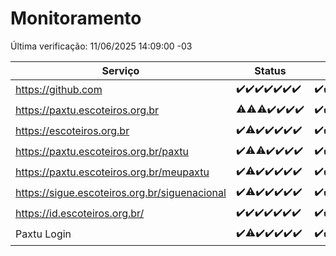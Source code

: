 # Monitoramento

Última verificação: 11/06/2025 14:09:00 -03

|Serviço|Status|Últimas 24h|
|---|---|---|
|https://github.com|<span title="2025-06-04: OK=23">✔️</span><span title="2025-06-05: OK=22">✔️</span><span title="2025-06-06: OK=23">✔️</span><span title="2025-06-07: OK=23">✔️</span><span title="2025-06-08: OK=23">✔️</span><span title="2025-06-09: OK=23">✔️</span><span title="2025-06-10: OK=17">✔️</span>|<span title="10/06/2025 15:13:00 -03 : 200">✔️</span><span title="10/06/2025 16:07:00 -03 : 200">✔️</span><span title="10/06/2025 17:11:00 -03 : 200">✔️</span><span title="10/06/2025 18:09:00 -03 : 200">✔️</span><span title="10/06/2025 19:09:00 -03 : 200">✔️</span><span title="10/06/2025 20:09:00 -03 : 200">✔️</span><span title="10/06/2025 21:49:00 -03 : 200">✔️</span><span title="10/06/2025 23:40:00 -03 : 200">✔️</span><span title="11/06/2025 00:41:00 -03 : 200">✔️</span><span title="11/06/2025 01:19:00 -03 : 200">✔️</span><span title="11/06/2025 02:11:00 -03 : 200">✔️</span><span title="11/06/2025 03:14:00 -03 : 200">✔️</span><span title="11/06/2025 04:10:00 -03 : 200">✔️</span><span title="11/06/2025 05:13:00 -03 : 200">✔️</span><span title="11/06/2025 06:10:00 -03 : 200">✔️</span><span title="11/06/2025 07:11:00 -03 : 200">✔️</span><span title="11/06/2025 08:09:00 -03 : 200">✔️</span><span title="11/06/2025 09:18:00 -03 : 200">✔️</span><span title="11/06/2025 10:26:00 -03 : 200">✔️</span><span title="11/06/2025 11:09:00 -03 : 200">✔️</span><span title="11/06/2025 12:10:00 -03 : 200">✔️</span><span title="11/06/2025 13:12:00 -03 : 200">✔️</span><span title="11/06/2025 14:08:00 -03 : 200">✔️</span>|
|https://paxtu.escoteiros.org.br|<span title="2025-06-04: OK=22, Falhas=1">⚠️</span><span title="2025-06-05: OK=21, Falhas=1">⚠️</span><span title="2025-06-06: OK=22, Falhas=1">⚠️</span><span title="2025-06-07: OK=23">✔️</span><span title="2025-06-08: OK=23">✔️</span><span title="2025-06-09: OK=23">✔️</span><span title="2025-06-10: OK=17">✔️</span>|<span title="10/06/2025 15:13:00 -03 : 200">✔️</span><span title="10/06/2025 16:07:00 -03 : 200">✔️</span><span title="10/06/2025 17:11:00 -03 : 200">✔️</span><span title="10/06/2025 18:09:00 -03 : 200">✔️</span><span title="10/06/2025 19:09:00 -03 : 200">✔️</span><span title="10/06/2025 20:09:00 -03 : 200">✔️</span><span title="10/06/2025 21:49:00 -03 : 200">✔️</span><span title="10/06/2025 23:40:00 -03 : 200">✔️</span><span title="11/06/2025 00:41:00 -03 : 200">✔️</span><span title="11/06/2025 01:19:00 -03 : 200">✔️</span><span title="11/06/2025 02:11:00 -03 : 200">✔️</span><span title="11/06/2025 03:14:00 -03 : 200">✔️</span><span title="11/06/2025 04:10:00 -03 : 200">✔️</span><span title="11/06/2025 05:13:00 -03 : 200">✔️</span><span title="11/06/2025 06:10:00 -03 : 200">✔️</span><span title="11/06/2025 07:11:00 -03 : 200">✔️</span><span title="11/06/2025 08:09:00 -03 : 200">✔️</span><span title="11/06/2025 09:19:00 -03 : 200">✔️</span><span title="11/06/2025 10:26:00 -03 : 200">✔️</span><span title="11/06/2025 11:09:00 -03 : 200">✔️</span><span title="11/06/2025 12:10:00 -03 : 200">✔️</span><span title="11/06/2025 13:12:00 -03 : 200">✔️</span><span title="11/06/2025 14:08:00 -03 : 200">✔️</span>|
|https://escoteiros.org.br|<span title="2025-06-04: OK=23">✔️</span><span title="2025-06-05: OK=21, Falhas=1">⚠️</span><span title="2025-06-06: OK=23">✔️</span><span title="2025-06-07: OK=23">✔️</span><span title="2025-06-08: OK=23">✔️</span><span title="2025-06-09: OK=23">✔️</span><span title="2025-06-10: OK=17">✔️</span>|<span title="10/06/2025 15:13:00 -03 : 200">✔️</span><span title="10/06/2025 16:07:00 -03 : 200">✔️</span><span title="10/06/2025 17:11:00 -03 : 200">✔️</span><span title="10/06/2025 18:09:00 -03 : 200">✔️</span><span title="10/06/2025 19:09:00 -03 : 200">✔️</span><span title="10/06/2025 20:09:00 -03 : 200">✔️</span><span title="10/06/2025 21:49:00 -03 : 200">✔️</span><span title="10/06/2025 23:40:00 -03 : 200">✔️</span><span title="11/06/2025 00:41:00 -03 : 200">✔️</span><span title="11/06/2025 01:19:00 -03 : 200">✔️</span><span title="11/06/2025 02:11:00 -03 : 200">✔️</span><span title="11/06/2025 03:14:00 -03 : 200">✔️</span><span title="11/06/2025 04:10:00 -03 : 200">✔️</span><span title="11/06/2025 05:13:00 -03 : 200">✔️</span><span title="11/06/2025 06:10:00 -03 : 200">✔️</span><span title="11/06/2025 07:11:00 -03 : 200">✔️</span><span title="11/06/2025 08:09:00 -03 : 200">✔️</span><span title="11/06/2025 09:19:00 -03 : 200">✔️</span><span title="11/06/2025 10:26:00 -03 : 200">✔️</span><span title="11/06/2025 11:09:00 -03 : 200">✔️</span><span title="11/06/2025 12:10:00 -03 : 200">✔️</span><span title="11/06/2025 13:12:00 -03 : 200">✔️</span><span title="11/06/2025 14:08:00 -03 : 200">✔️</span>|
|https://paxtu.escoteiros.org.br/paxtu|<span title="2025-06-04: OK=23">✔️</span><span title="2025-06-05: OK=21, Falhas=1">⚠️</span><span title="2025-06-06: OK=22, Falhas=1">⚠️</span><span title="2025-06-07: OK=23">✔️</span><span title="2025-06-08: OK=23">✔️</span><span title="2025-06-09: OK=23">✔️</span><span title="2025-06-10: OK=17">✔️</span>|<span title="10/06/2025 15:13:00 -03 : 200">✔️</span><span title="10/06/2025 16:07:00 -03 : 200">✔️</span><span title="10/06/2025 17:11:00 -03 : 200">✔️</span><span title="10/06/2025 18:09:00 -03 : 200">✔️</span><span title="10/06/2025 19:09:00 -03 : 200">✔️</span><span title="10/06/2025 20:09:00 -03 : 200">✔️</span><span title="10/06/2025 21:49:00 -03 : 200">✔️</span><span title="10/06/2025 23:40:00 -03 : 200">✔️</span><span title="11/06/2025 00:41:00 -03 : 200">✔️</span><span title="11/06/2025 01:19:00 -03 : 200">✔️</span><span title="11/06/2025 02:11:00 -03 : 200">✔️</span><span title="11/06/2025 03:14:00 -03 : 200">✔️</span><span title="11/06/2025 04:10:00 -03 : 200">✔️</span><span title="11/06/2025 05:13:00 -03 : 200">✔️</span><span title="11/06/2025 06:11:00 -03 : 200">✔️</span><span title="11/06/2025 07:11:00 -03 : 200">✔️</span><span title="11/06/2025 08:09:00 -03 : 200">✔️</span><span title="11/06/2025 09:19:00 -03 : 200">✔️</span><span title="11/06/2025 10:26:00 -03 : 200">✔️</span><span title="11/06/2025 11:09:00 -03 : 200">✔️</span><span title="11/06/2025 12:10:00 -03 : 200">✔️</span><span title="11/06/2025 13:12:00 -03 : 200">✔️</span><span title="11/06/2025 14:08:00 -03 : 200">✔️</span>|
|https://paxtu.escoteiros.org.br/meupaxtu|<span title="2025-06-04: OK=23">✔️</span><span title="2025-06-05: OK=21, Falhas=1">⚠️</span><span title="2025-06-06: OK=23">✔️</span><span title="2025-06-07: OK=23">✔️</span><span title="2025-06-08: OK=23">✔️</span><span title="2025-06-09: OK=23">✔️</span><span title="2025-06-10: OK=17">✔️</span>|<span title="10/06/2025 15:13:00 -03 : 200">✔️</span><span title="10/06/2025 16:07:00 -03 : 200">✔️</span><span title="10/06/2025 17:11:00 -03 : 200">✔️</span><span title="10/06/2025 18:09:00 -03 : 200">✔️</span><span title="10/06/2025 19:09:00 -03 : 200">✔️</span><span title="10/06/2025 20:09:00 -03 : 200">✔️</span><span title="10/06/2025 21:49:00 -03 : 200">✔️</span><span title="10/06/2025 23:40:00 -03 : 200">✔️</span><span title="11/06/2025 00:41:00 -03 : 200">✔️</span><span title="11/06/2025 01:19:00 -03 : 200">✔️</span><span title="11/06/2025 02:11:00 -03 : 200">✔️</span><span title="11/06/2025 03:14:00 -03 : 200">✔️</span><span title="11/06/2025 04:10:00 -03 : 200">✔️</span><span title="11/06/2025 05:13:00 -03 : 200">✔️</span><span title="11/06/2025 06:11:00 -03 : 200">✔️</span><span title="11/06/2025 07:11:00 -03 : 200">✔️</span><span title="11/06/2025 08:09:00 -03 : 200">✔️</span><span title="11/06/2025 09:19:00 -03 : 200">✔️</span><span title="11/06/2025 10:26:00 -03 : 200">✔️</span><span title="11/06/2025 11:09:00 -03 : 200">✔️</span><span title="11/06/2025 12:10:00 -03 : 200">✔️</span><span title="11/06/2025 13:12:00 -03 : 200">✔️</span><span title="11/06/2025 14:08:00 -03 : 200">✔️</span>|
|https://sigue.escoteiros.org.br/siguenacional|<span title="2025-06-04: OK=23">✔️</span><span title="2025-06-05: OK=21, Falhas=1">⚠️</span><span title="2025-06-06: OK=23">✔️</span><span title="2025-06-07: OK=23">✔️</span><span title="2025-06-08: OK=23">✔️</span><span title="2025-06-09: OK=23">✔️</span><span title="2025-06-10: OK=17">✔️</span>|<span title="10/06/2025 15:13:00 -03 : 200">✔️</span><span title="10/06/2025 16:07:00 -03 : 200">✔️</span><span title="10/06/2025 17:11:00 -03 : 0">❌</span><span title="10/06/2025 18:09:00 -03 : 200">✔️</span><span title="10/06/2025 19:09:00 -03 : 200">✔️</span><span title="10/06/2025 20:09:00 -03 : 200">✔️</span><span title="10/06/2025 21:49:00 -03 : 200">✔️</span><span title="10/06/2025 23:40:00 -03 : 200">✔️</span><span title="11/06/2025 00:41:00 -03 : 200">✔️</span><span title="11/06/2025 01:19:00 -03 : 200">✔️</span><span title="11/06/2025 02:11:00 -03 : 200">✔️</span><span title="11/06/2025 03:14:00 -03 : 200">✔️</span><span title="11/06/2025 04:10:00 -03 : 200">✔️</span><span title="11/06/2025 05:14:00 -03 : 200">✔️</span><span title="11/06/2025 06:11:00 -03 : 200">✔️</span><span title="11/06/2025 07:11:00 -03 : 200">✔️</span><span title="11/06/2025 08:09:00 -03 : 200">✔️</span><span title="11/06/2025 09:19:00 -03 : 200">✔️</span><span title="11/06/2025 10:26:00 -03 : 200">✔️</span><span title="11/06/2025 11:09:00 -03 : 200">✔️</span><span title="11/06/2025 12:10:00 -03 : 200">✔️</span><span title="11/06/2025 13:12:00 -03 : 200">✔️</span><span title="11/06/2025 14:08:00 -03 : 200">✔️</span>|
|https://id.escoteiros.org.br/|<span title="2025-06-04: OK=23">✔️</span><span title="2025-06-05: OK=22">✔️</span><span title="2025-06-06: OK=23">✔️</span><span title="2025-06-07: OK=23">✔️</span><span title="2025-06-08: OK=23">✔️</span><span title="2025-06-09: OK=23">✔️</span><span title="2025-06-10: OK=17">✔️</span>|<span title="10/06/2025 15:13:00 -03 : 200">✔️</span><span title="10/06/2025 16:07:00 -03 : 200">✔️</span><span title="10/06/2025 17:11:00 -03 : 200">✔️</span><span title="10/06/2025 18:09:00 -03 : 200">✔️</span><span title="10/06/2025 19:09:00 -03 : 200">✔️</span><span title="10/06/2025 20:09:00 -03 : 200">✔️</span><span title="10/06/2025 21:49:00 -03 : 200">✔️</span><span title="10/06/2025 23:40:00 -03 : 200">✔️</span><span title="11/06/2025 00:41:00 -03 : 200">✔️</span><span title="11/06/2025 01:19:00 -03 : 200">✔️</span><span title="11/06/2025 02:11:00 -03 : 200">✔️</span><span title="11/06/2025 03:14:00 -03 : 200">✔️</span><span title="11/06/2025 04:10:00 -03 : 200">✔️</span><span title="11/06/2025 05:14:00 -03 : 200">✔️</span><span title="11/06/2025 06:11:00 -03 : 200">✔️</span><span title="11/06/2025 07:11:00 -03 : 200">✔️</span><span title="11/06/2025 08:09:00 -03 : 200">✔️</span><span title="11/06/2025 09:19:00 -03 : 200">✔️</span><span title="11/06/2025 10:26:00 -03 : 200">✔️</span><span title="11/06/2025 11:09:00 -03 : 200">✔️</span><span title="11/06/2025 12:10:00 -03 : 200">✔️</span><span title="11/06/2025 13:12:00 -03 : 200">✔️</span><span title="11/06/2025 14:08:00 -03 : 200">✔️</span>|
|Paxtu Login|<span title="2025-06-04: OK=23">✔️</span><span title="2025-06-05: OK=21, Falhas=1">⚠️</span><span title="2025-06-06: OK=23">✔️</span><span title="2025-06-07: OK=23">✔️</span><span title="2025-06-08: OK=23">✔️</span><span title="2025-06-09: OK=23">✔️</span><span title="2025-06-10: OK=17">✔️</span>|<span title="10/06/2025 15:13:00 -03 : 200">✔️</span><span title="10/06/2025 16:07:00 -03 : 200">✔️</span><span title="10/06/2025 17:11:00 -03 : 200">✔️</span><span title="10/06/2025 18:09:00 -03 : 200">✔️</span><span title="10/06/2025 19:09:00 -03 : 200">✔️</span><span title="10/06/2025 20:09:00 -03 : 200">✔️</span><span title="10/06/2025 21:49:00 -03 : 200">✔️</span><span title="10/06/2025 23:40:00 -03 : 200">✔️</span><span title="11/06/2025 00:41:00 -03 : 200">✔️</span><span title="11/06/2025 01:19:00 -03 : 200">✔️</span><span title="11/06/2025 02:11:00 -03 : 200">✔️</span><span title="11/06/2025 03:14:00 -03 : 200">✔️</span><span title="11/06/2025 04:10:00 -03 : 200">✔️</span><span title="11/06/2025 05:14:00 -03 : 200">✔️</span><span title="11/06/2025 06:11:00 -03 : 200">✔️</span><span title="11/06/2025 07:11:00 -03 : 200">✔️</span><span title="11/06/2025 08:09:00 -03 : 200">✔️</span><span title="11/06/2025 09:19:00 -03 : 200">✔️</span><span title="11/06/2025 10:26:00 -03 : 200">✔️</span><span title="11/06/2025 11:09:00 -03 : 200">✔️</span><span title="11/06/2025 12:10:00 -03 : 200">✔️</span><span title="11/06/2025 13:12:00 -03 : 200">✔️</span><span title="11/06/2025 14:09:00 -03 : 200">✔️</span>|
